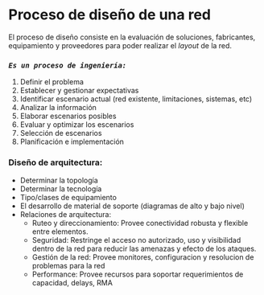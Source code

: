# Proceso de diseño de una red

El proceso de diseño consiste en la evaluación de soluciones, fabricantes, equipamiento y proveedores para poder realizar el _layout_ de la red.

### _`Es un proceso de ingeniería:`_

1. Definir el problema
1. Establecer y gestionar expectativas
1. Identificar escenario actual (red existente, limitaciones, sistemas, etc)
1. Analizar la información
1. Elaborar escenarios posibles
1. Evaluar y optimizar los escenarios
1. Selección de escenarios
1. Planificación e implementación

### Diseño de arquitectura:

- Determinar la topología
- Determinar la tecnología
- Tipo/clases de equipamiento
- El desarrollo de material de soporte (diagramas de alto y bajo nivel)
- Relaciones de arquitectura:
  - Ruteo y direccionamiento:
    Provee conectividad robusta y flexible entre elementos.
  - Seguridad:
    Restringe el acceso no autorizado, uso y visibilidad dentro de la red para reducir las amenazas y efecto de los ataques.
  - Gestión de la red:
    Provee monitores, configuracion y resolucion de problemas para la red
  - Performance:
    Provee recursos para soportar requerimientos de capacidad, delays, RMA

